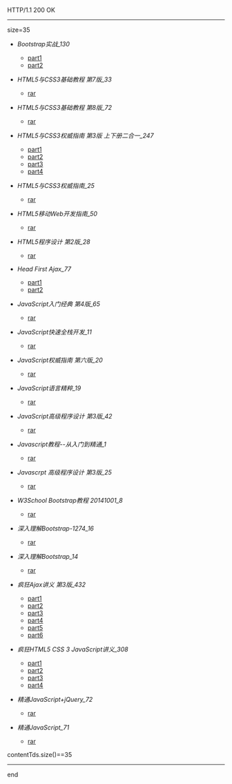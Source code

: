 HTTP/1.1 200 OK

---

size=35
- _Bootstrap实战_130_
  - [part1](https://github.com/littleostar-pdf/__WEB_PDF/raw/fix-master/files/_Bootstrap%E5%AE%9E%E6%88%98_130_.part1.rar)
  - [part2](https://github.com/littleostar-pdf/__WEB_PDF/raw/fix-master/files/_Bootstrap%E5%AE%9E%E6%88%98_130_.part2.rar)

- _HTML5与CSS3基础教程 第7版_33_
  - [rar](https://github.com/littleostar-pdf/__WEB_PDF/raw/fix-master/files/_HTML5%E4%B8%8ECSS3%E5%9F%BA%E7%A1%80%E6%95%99%E7%A8%8B%20%E7%AC%AC7%E7%89%88_33_.rar)

- _HTML5与CSS3基础教程 第8版_72_
  - [rar](https://github.com/littleostar-pdf/__WEB_PDF/raw/fix-master/files/_HTML5%E4%B8%8ECSS3%E5%9F%BA%E7%A1%80%E6%95%99%E7%A8%8B%20%E7%AC%AC8%E7%89%88_72_.rar)

- _HTML5与CSS3权威指南 第3版 上下册二合一_247_
  - [part1](https://github.com/littleostar-pdf/__WEB_PDF/raw/fix-master/files/_HTML5%E4%B8%8ECSS3%E6%9D%83%E5%A8%81%E6%8C%87%E5%8D%97%20%E7%AC%AC3%E7%89%88%20%E4%B8%8A%E4%B8%8B%E5%86%8C%E4%BA%8C%E5%90%88%E4%B8%80_247_.part1.rar)
  - [part2](https://github.com/littleostar-pdf/__WEB_PDF/raw/fix-master/files/_HTML5%E4%B8%8ECSS3%E6%9D%83%E5%A8%81%E6%8C%87%E5%8D%97%20%E7%AC%AC3%E7%89%88%20%E4%B8%8A%E4%B8%8B%E5%86%8C%E4%BA%8C%E5%90%88%E4%B8%80_247_.part2.rar)
  - [part3](https://github.com/littleostar-pdf/__WEB_PDF/raw/fix-master/files/_HTML5%E4%B8%8ECSS3%E6%9D%83%E5%A8%81%E6%8C%87%E5%8D%97%20%E7%AC%AC3%E7%89%88%20%E4%B8%8A%E4%B8%8B%E5%86%8C%E4%BA%8C%E5%90%88%E4%B8%80_247_.part3.rar)
  - [part4](https://github.com/littleostar-pdf/__WEB_PDF/raw/fix-master/files/_HTML5%E4%B8%8ECSS3%E6%9D%83%E5%A8%81%E6%8C%87%E5%8D%97%20%E7%AC%AC3%E7%89%88%20%E4%B8%8A%E4%B8%8B%E5%86%8C%E4%BA%8C%E5%90%88%E4%B8%80_247_.part4.rar)

- _HTML5与CSS3权威指南_25_
  - [rar](https://github.com/littleostar-pdf/__WEB_PDF/raw/fix-master/files/_HTML5%E4%B8%8ECSS3%E6%9D%83%E5%A8%81%E6%8C%87%E5%8D%97_25_.rar)

- _HTML5移动Web开发指南_50_
  - [rar](https://github.com/littleostar-pdf/__WEB_PDF/raw/fix-master/files/_HTML5%E7%A7%BB%E5%8A%A8Web%E5%BC%80%E5%8F%91%E6%8C%87%E5%8D%97_50_.rar)

- _HTML5程序设计 第2版_28_
  - [rar](https://github.com/littleostar-pdf/__WEB_PDF/raw/fix-master/files/_HTML5%E7%A8%8B%E5%BA%8F%E8%AE%BE%E8%AE%A1%20%E7%AC%AC2%E7%89%88_28_.rar)

- _Head First Ajax_77_
  - [part1](https://github.com/littleostar-pdf/__WEB_PDF/raw/fix-master/files/_Head%20First%20Ajax_77_.part1.rar)
  - [part2](https://github.com/littleostar-pdf/__WEB_PDF/raw/fix-master/files/_Head%20First%20Ajax_77_.part2.rar)

- _JavaScript入门经典 第4版_65_
  - [rar](https://github.com/littleostar-pdf/__WEB_PDF/raw/fix-master/files/_JavaScript%E5%85%A5%E9%97%A8%E7%BB%8F%E5%85%B8%20%E7%AC%AC4%E7%89%88_65_.rar)

- _JavaScript快速全栈开发_11_
  - [rar](https://github.com/littleostar-pdf/__WEB_PDF/raw/fix-master/files/_JavaScript%E5%BF%AB%E9%80%9F%E5%85%A8%E6%A0%88%E5%BC%80%E5%8F%91_11_.rar)

- _JavaScript权威指南 第六版_20_
  - [rar](https://github.com/littleostar-pdf/__WEB_PDF/raw/fix-master/files/_JavaScript%E6%9D%83%E5%A8%81%E6%8C%87%E5%8D%97%20%E7%AC%AC%E5%85%AD%E7%89%88_20_.rar)

- _JavaScript语言精粹_19_
  - [rar](https://github.com/littleostar-pdf/__WEB_PDF/raw/fix-master/files/_JavaScript%E8%AF%AD%E8%A8%80%E7%B2%BE%E7%B2%B9_19_.rar)

- _JavaScript高级程序设计 第3版_42_
  - [rar](https://github.com/littleostar-pdf/__WEB_PDF/raw/fix-master/files/_JavaScript%E9%AB%98%E7%BA%A7%E7%A8%8B%E5%BA%8F%E8%AE%BE%E8%AE%A1%20%E7%AC%AC3%E7%89%88_42_.rar)

- _Javascript教程--从入门到精通_1_
  - [rar](https://github.com/littleostar-pdf/__WEB_PDF/raw/fix-master/files/_Javascript%E6%95%99%E7%A8%8B--%E4%BB%8E%E5%85%A5%E9%97%A8%E5%88%B0%E7%B2%BE%E9%80%9A_1_.rar)

- _Javascrpt 高级程序设计 第3版_25_
  - [rar](https://github.com/littleostar-pdf/__WEB_PDF/raw/fix-master/files/_Javascrpt%20%E9%AB%98%E7%BA%A7%E7%A8%8B%E5%BA%8F%E8%AE%BE%E8%AE%A1%20%E7%AC%AC3%E7%89%88_25_.rar)

- _W3School Bootstrap教程 20141001_8_
  - [rar](https://github.com/littleostar-pdf/__WEB_PDF/raw/fix-master/files/_W3School%20Bootstrap%E6%95%99%E7%A8%8B%2020141001_8_.rar)

- _深入理解Bootstrap-1274_16_
  - [rar](https://github.com/littleostar-pdf/__WEB_PDF/raw/fix-master/files/_%E6%B7%B1%E5%85%A5%E7%90%86%E8%A7%A3Bootstrap-1274_16_.rar)

- _深入理解Bootstrap_14_
  - [rar](https://github.com/littleostar-pdf/__WEB_PDF/raw/fix-master/files/_%E6%B7%B1%E5%85%A5%E7%90%86%E8%A7%A3Bootstrap_14_.rar)

- _疯狂Ajax讲义 第3版_432_
  - [part1](https://github.com/littleostar-pdf/__WEB_PDF/raw/fix-master/files/_%E7%96%AF%E7%8B%82Ajax%E8%AE%B2%E4%B9%89%20%E7%AC%AC3%E7%89%88_432_.part1.rar)
  - [part2](https://github.com/littleostar-pdf/__WEB_PDF/raw/fix-master/files/_%E7%96%AF%E7%8B%82Ajax%E8%AE%B2%E4%B9%89%20%E7%AC%AC3%E7%89%88_432_.part2.rar)
  - [part3](https://github.com/littleostar-pdf/__WEB_PDF/raw/fix-master/files/_%E7%96%AF%E7%8B%82Ajax%E8%AE%B2%E4%B9%89%20%E7%AC%AC3%E7%89%88_432_.part3.rar)
  - [part4](https://github.com/littleostar-pdf/__WEB_PDF/raw/fix-master/files/_%E7%96%AF%E7%8B%82Ajax%E8%AE%B2%E4%B9%89%20%E7%AC%AC3%E7%89%88_432_.part4.rar)
  - [part5](https://github.com/littleostar-pdf/__WEB_PDF/raw/fix-master/files/_%E7%96%AF%E7%8B%82Ajax%E8%AE%B2%E4%B9%89%20%E7%AC%AC3%E7%89%88_432_.part5.rar)
  - [part6](https://github.com/littleostar-pdf/__WEB_PDF/raw/fix-master/files/_%E7%96%AF%E7%8B%82Ajax%E8%AE%B2%E4%B9%89%20%E7%AC%AC3%E7%89%88_432_.part6.rar)

- _疯狂HTML5 CSS 3 JavaScript讲义_308_
  - [part1](https://github.com/littleostar-pdf/__WEB_PDF/raw/fix-master/files/_%E7%96%AF%E7%8B%82HTML5%20CSS%203%20JavaScript%E8%AE%B2%E4%B9%89_308_.part1.rar)
  - [part2](https://github.com/littleostar-pdf/__WEB_PDF/raw/fix-master/files/_%E7%96%AF%E7%8B%82HTML5%20CSS%203%20JavaScript%E8%AE%B2%E4%B9%89_308_.part2.rar)
  - [part3](https://github.com/littleostar-pdf/__WEB_PDF/raw/fix-master/files/_%E7%96%AF%E7%8B%82HTML5%20CSS%203%20JavaScript%E8%AE%B2%E4%B9%89_308_.part3.rar)
  - [part4](https://github.com/littleostar-pdf/__WEB_PDF/raw/fix-master/files/_%E7%96%AF%E7%8B%82HTML5%20CSS%203%20JavaScript%E8%AE%B2%E4%B9%89_308_.part4.rar)

- _精通JavaScript+jQuery_72_
  - [rar](https://github.com/littleostar-pdf/__WEB_PDF/raw/fix-master/files/_%E7%B2%BE%E9%80%9AJavaScript%2BjQuery_72_.rar)

- _精通JavaScript_71_
  - [rar](https://github.com/littleostar-pdf/__WEB_PDF/raw/fix-master/files/_%E7%B2%BE%E9%80%9AJavaScript_71_.rar)


contentTds.size()==35

---

end